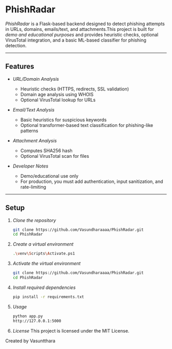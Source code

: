 # PhishRadar

*PhishRadar* is a Flask-based backend designed to detect phishing attempts in URLs, domains, emails/text, and attachments.This project is built for *demo and educational purposes* and provides heuristic checks, optional VirusTotal integration, and a basic ML-based classifier for phishing detection.

---

## Features

- *URL/Domain Analysis*
  - Heuristic checks (HTTPS, redirects, SSL validation)
  - Domain age analysis using WHOIS
  - Optional VirusTotal lookup for URLs

- *Email/Text Analysis*
  - Basic heuristics for suspicious keywords
  - Optional transformer-based text classification for phishing-like patterns

- *Attachment Analysis*
  - Computes SHA256 hash
  - Optional VirusTotal scan for files

- *Developer Notes*
  - Demo/educational use only
  - For production, you must add authentication, input sanitization, and rate-limiting

---

## Setup

1. *Clone the repository*
   ```bash
   git clone https://github.com/Vasundharaaaa/PhishRadar.git
   cd PhishRadar
2. *Create a virtual environment*
    ```bash
    .\venv\Scripts\Activate.ps1
3. *Activate the virtual environment*
   ```bash
   git clone https://github.com/Vasundharaaaa/PhishRadar.git
   cd PhishRadar
4. *Install required dependencies*
    ```bash
    pip install -r requirements.txt
5. *Usage*
   ```bash
   python app.py
   http://127.0.0.1:5000
6. *License*
This project is licensed under the MIT License.

Created by Vasuntthara
